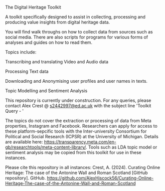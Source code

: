 The Digital Heritage Toolkit

A toolkit specifically designed to assist in collecting, processing and producing value insights from digital heritage data.

You will find walk throughs on how to collect data from sources such as social media. There are also scripts for programs for various forms of analyses and guides on how to read them. 

Topics include:

Transcribing and translating Video and Audio data

Processing Text data

Downloading and Anonymising user profiles and user names in texts.

Topic Modelling and Sentiment Analysis

This repository is currently under construction. For any queries, please contact Alex Crest @ s2442997@ed.ac.uk with the subject line 'Toolkit Query - '

The topics do not cover the extraction or processing of data from Meta properties, Instagram and Facebook. Researchers can apply for access to these platform-sepcific tools with the Inter-university Consortium for Political and Social Research (ICPSR) at the University of Michigan. Details are available here: https://transparency.meta.com/en-gb/researchtools/meta-content-library/. Tools such as LDA topic model or sentiment analysis may be copied from this toolkit for use in these instances. 

Please cite this repository in all instances: 
Crest, A. (2024). Curating Online Heritage: The case of the Antonine Wall and Roman Scotland [GitHub repository]. GitHub. https://github.com/AlexHiscock56/Curating-Online-Heritage-The-case-of-the-Antonine-Wall-and-Roman-Scotland
